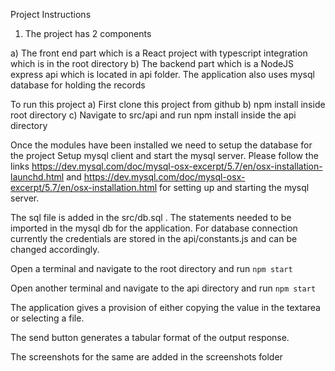 Project Instructions 
1) The project has 2 components

a) The front end part which is a React project with typescript integration which is in the root directory
b) The backend part which is a NodeJS express api which is located in api folder. The application also uses mysql
database for holding the records 

To run this project
a) First clone this project from github
b) npm install inside root directory
c) Navigate to src/api and run npm install inside the api directory


Once the modules have been installed we need to setup the database for the project
Setup mysql client and start the mysql server.
Please follow the links https://dev.mysql.com/doc/mysql-osx-excerpt/5.7/en/osx-installation-launchd.html and 
https://dev.mysql.com/doc/mysql-osx-excerpt/5.7/en/osx-installation.html for setting up and
starting the mysql server.

The sql file is added in the src/db.sql . The statements  needed to be imported in the mysql db for the application. 
For database connection currently the credentials are stored in the api/constants.js and can be changed accordingly.


Open a terminal and navigate to the root directory and run ``npm start``

Open another terminal and navigate to the api directory and run ``npm start``

The application gives a provision of either copying the value in the textarea or selecting a file.

The send button generates a tabular format of the output response.

The screenshots for the same are added in the screenshots folder

 
